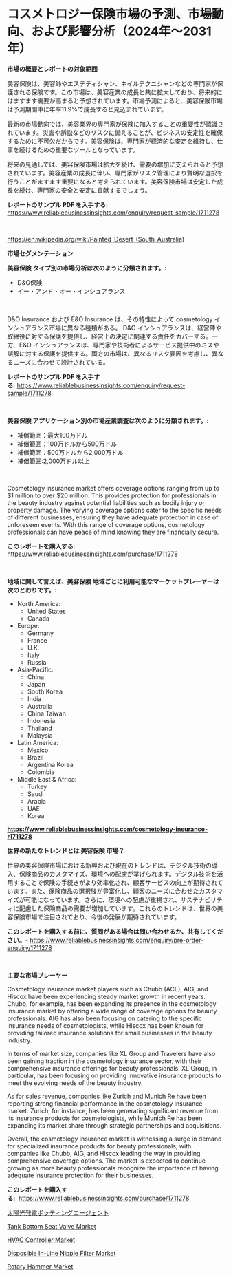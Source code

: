 <p><h1>コスメトロジー保険市場の予測、市場動向、および影響分析（2024年〜2031年）</h1></p><p><strong>市場の概要とレポートの対象範囲</strong></p>
<p><p>美容保険は、美容師やエステティシャン、ネイルテクニシャンなどの専門家が保護される保険です。この市場は、美容産業の成長と共に拡大しており、将来的にはますます需要が高まると予想されています。市場予測によると、美容保険市場は予測期間中に年率11.9%で成長すると見込まれています。</p><p>最新の市場動向では、美容業界の専門家が保険に加入することの重要性が認識されています。災害や訴訟などのリスクに備えることが、ビジネスの安定性を確保するために不可欠だからです。美容保険は、専門家が経済的な安定を維持し、仕事を続けるための重要なツールとなっています。</p><p>将来の見通しでは、美容保険市場は拡大を続け、需要の増加に支えられると予想されています。美容産業の成長に伴い、専門家がリスク管理により賢明な選択を行うことがますます重要になると考えられています。美容保険市場は安定した成長を続け、専門家の安全と安定に貢献するでしょう。</p></p>
<p><strong>レポートのサンプル PDF を入手する:</strong> <a href="https://www.reliablebusinessinsights.com/enquiry/request-sample/1711278">https://www.reliablebusinessinsights.com/enquiry/request-sample/1711278</a></p>
<p>&nbsp;</p>
<p><a href="https://en.wikipedia.org/wiki/Painted_Desert_(South_Australia)">https://en.wikipedia.org/wiki/Painted_Desert_(South_Australia)</a></p>
<p><strong>市場セグメンテーション</strong></p>
<p><strong>美容保険 タイプ別の市場分析は次のように分類されます。:</strong></p>
<p><ul><li>D&O保険</li><li>イー・アンド・オー・インシュアランス</li></ul></p>
<p>&nbsp;</p>
<p><p>D&O Insurance および E&O Insurance は、その特性によって cosmetology インシュアランス市場に異なる種類がある。 D&O インシュアランスは、経営陣や取締役に対する保護を提供し、経営上の決定に関連する責任をカバーする。一方、E&O インシュアランスは、専門家や技術者によるサービス提供中のミスや誤解に対する保護を提供する。両方の市場は、異なるリスク要因を考慮し、異なるニーズに合わせて設計されている。</p></p>
<p><strong>レポートのサンプル PDF を入手する:</strong>&nbsp;<a href="https://www.reliablebusinessinsights.com/enquiry/request-sample/1711278">https://www.reliablebusinessinsights.com/enquiry/request-sample/1711278</a></p>
<p>&nbsp;</p>
<p><strong> 美容保険 アプリケーション別の市場産業調査は次のように分類されます。:</strong></p>
<p><ul><li>補償範囲：最大100万ドル</li><li>補償範囲：100万ドルから500万ドル</li><li>補償範囲：500万ドルから2,000万ドル</li><li>補償範囲:2,000万ドル以上</li></ul></p>
<p>&nbsp;</p>
<p><p>Cosmetology insurance market offers coverage options ranging from up to $1 million to over $20 million. This provides protection for professionals in the beauty industry against potential liabilities such as bodily injury or property damage. The varying coverage options cater to the specific needs of different businesses, ensuring they have adequate protection in case of unforeseen events. With this range of coverage options, cosmetology professionals can have peace of mind knowing they are financially secure.</p></p>
<p><strong>このレポートを購入する:</strong>&nbsp; <a href="https://www.reliablebusinessinsights.com/purchase/1711278">https://www.reliablebusinessinsights.com/purchase/1711278</a></p>
<p>&nbsp;</p>
<p><strong>地域に関して言えば、美容保険 地域ごとに利用可能なマーケットプレーヤーは次のとおりです。:</strong></p>
<p><ul>
    <li>
        North America:
        <ul>
            <li>United States</li>
            <li>Canada</li>
        </ul>
    </li>
    <li>
        Europe:
        <ul>
            <li>Germany</li>
            <li>France</li>
            <li>U.K.</li>
            <li>Italy</li>
            <li>Russia</li>
        </ul>
    </li>
    <li>
        Asia-Pacific:
        <ul>
            <li>China</li>
            <li>Japan</li>
            <li>South Korea</li>
            <li>India</li>
            <li>Australia</li>
            <li>China Taiwan</li>
            <li>Indonesia</li>
            <li>Thailand</li>
            <li>Malaysia</li>
        </ul>
    </li>
    <li>
        Latin America:
        <ul>
            <li>Mexico</li>
            <li>Brazil</li>
            <li>Argentina Korea</li>
            <li>Colombia</li>
        </ul>
    </li>
    <li>
        Middle East & Africa:
        <ul>
            <li>Turkey</li>
            <li>Saudi</li>
            <li>Arabia</li>
            <li>UAE</li>
            <li>Korea</li>
        </ul>
    </li>
    </ul></p>
<p><strong><a href="https://www.reliablebusinessinsights.com/cosmetology-insurance-r1711278">https://www.reliablebusinessinsights.com/cosmetology-insurance-r1711278</a></strong>&nbsp;</p>
<p><strong>世界の新たなトレンドとは 美容保険 市場？</strong></p>
<p><p>世界の美容保険市場における新興および現在のトレンドは、デジタル技術の導入、保険商品のカスタマイズ、環境への配慮が挙げられます。デジタル技術を活用することで保険の手続きがより効率化され、顧客サービスの向上が期待されています。また、保険商品の選択肢が豊富化し、顧客のニーズに合わせたカスタマイズが可能になっています。さらに、環境への配慮が重視され、サステナビリティに配慮した保険商品の需要が増加しています。これらのトレンドは、世界の美容保険市場で注目されており、今後の発展が期待されています。</p></p>
<p><strong>このレポートを購入する前に、質問がある場合は問い合わせるか、共有してください。</strong>- <a href="https://www.reliablebusinessinsights.com/enquiry/pre-order-enquiry/1711278">https://www.reliablebusinessinsights.com/enquiry/pre-order-enquiry/1711278</a></p>
<p>&nbsp;</p>
<p><strong>主要な市場プレーヤー</strong></p>
<p><p>Cosmetology insurance market players such as Chubb (ACE), AIG, and Hiscox have been experiencing steady market growth in recent years. Chubb, for example, has been expanding its presence in the cosmetology insurance market by offering a wide range of coverage options for beauty professionals. AIG has also been focusing on catering to the specific insurance needs of cosmetologists, while Hiscox has been known for providing tailored insurance solutions for small businesses in the beauty industry.</p><p>In terms of market size, companies like XL Group and Travelers have also been gaining traction in the cosmetology insurance sector, with their comprehensive insurance offerings for beauty professionals. XL Group, in particular, has been focusing on providing innovative insurance products to meet the evolving needs of the beauty industry.</p><p>As for sales revenue, companies like Zurich and Munich Re have been reporting strong financial performance in the cosmetology insurance market. Zurich, for instance, has been generating significant revenue from its insurance products for cosmetologists, while Munich Re has been expanding its market share through strategic partnerships and acquisitions.</p><p>Overall, the cosmetology insurance market is witnessing a surge in demand for specialized insurance products for beauty professionals, with companies like Chubb, AIG, and Hiscox leading the way in providing comprehensive coverage options. The market is expected to continue growing as more beauty professionals recognize the importance of having adequate insurance protection for their businesses.</p></p>
<p><strong>このレポートを購入する:</strong>&nbsp;&nbsp;<a href="https://www.reliablebusinessinsights.com/purchase/1711278">https://www.reliablebusinessinsights.com/purchase/1711278</a></p>
<p><p><a href="https://github.com/RudyBoyer2017/Market-Research-Report-List-2/blob/main/4587168168413.md">太陽光発電ポッティングエージェント</a></p><p><a href="https://github.com/bznecsdb5/Market-Research-Report-List-1/blob/main/tank-bottom-seat-valve-market.md">Tank Bottom Seat Valve Market</a></p><p><a href="https://issuu.com/reportprime-2/docs/hvac-controller-market-size-2030.pptx">HVAC Controller Market</a></p><p><a href="https://github.com/cheribeninsig/Market-Research-Report-List-1/blob/main/disposible-in-line-nipple-filter-market.md">Disposible In-Line Nipple Filter Market</a></p><p><a href="https://issuu.com/reportprime-2/docs/rotary-hammer-market-size-2030.pptx">Rotary Hammer Market</a></p></p>